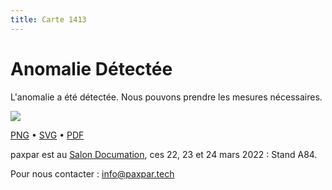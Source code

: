 ```yaml
---
title: Carte 1413
---
```


# Anomalie Détectée

L'anomalie a été détectée. Nous pouvons prendre les mesures nécessaires.


![](https://media.paxpar.tech/ludi/card_1413_recto.png)

[PNG](https://media.paxpar.tech/ludi/card_1413_recto.png) • [SVG](https://media.paxpar.tech/ludi/card_1413_recto.svg) • [PDF](https://media.paxpar.tech/ludi/card_1413_recto.pdf)

paxpar est au [Salon Documation](https://www.documation.fr/info_societe/527/paxpartech.html), ces 22, 23 et 24 mars 2022 : Stand A84.

Pour nous contacter : info@paxpar.tech


